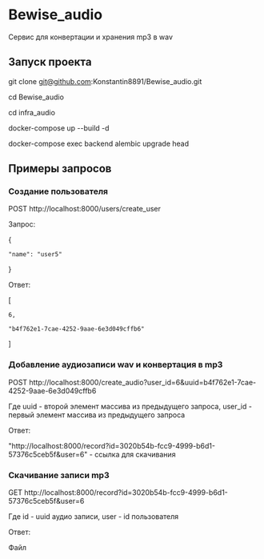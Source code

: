 # Bewise_audio

Сервис для конвертации и хранения mp3 в wav 

## Запуск проекта

git clone git@github.com:Konstantin8891/Bewise_audio.git

cd Bewise_audio

cd infra_audio

docker-compose up --build -d

docker-compose exec backend alembic upgrade head

## Примеры запросов

### Создание пользователя

POST http://localhost:8000/users/create_user

Запрос:

{

    "name": "user5"
    
}

Ответ:

[

    6,
    
    "b4f762e1-7cae-4252-9aae-6e3d049cffb6"
    
]

### Добавление аудиозаписи wav и конвертация в mp3

POST http://localhost:8000/create_audio?user_id=6&uuid=b4f762e1-7cae-4252-9aae-6e3d049cffb6

Где uuid - второй элемент массива из предыдущего запроса, user_id - первый элемент массива из предыдущего запроса

Ответ:

"http://localhost:8000/record?id=3020b54b-fcc9-4999-b6d1-57376c5ceb5f&user=6" - ссылка для скачивания

### Скачивание записи mp3

GET http://localhost:8000/record?id=3020b54b-fcc9-4999-b6d1-57376c5ceb5f&user=6

Где id - uuid аудио записи, user - id пользователя

Ответ:

Файл
